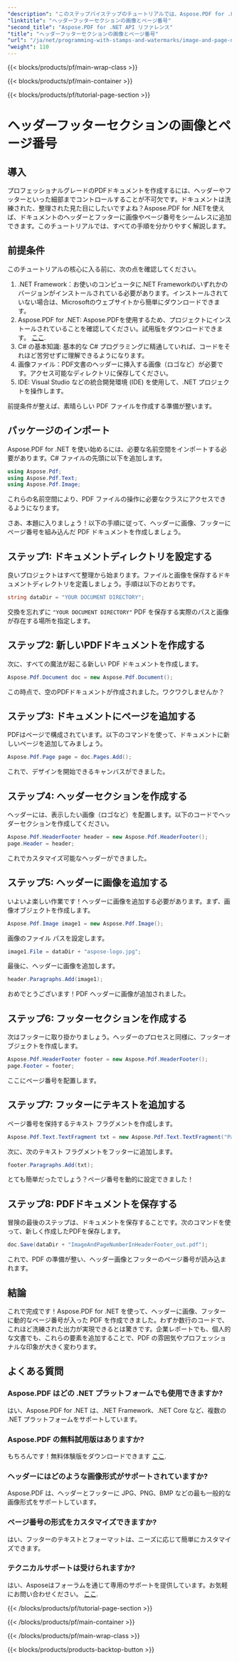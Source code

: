 ```yaml
---
"description": "このステップバイステップのチュートリアルでは、Aspose.PDF for .NET を使用して PDF のヘッダーとフッターに画像とページ番号を追加する方法を学習します。"
"linktitle": "ヘッダーフッターセクションの画像とページ番号"
"second_title": "Aspose.PDF for .NET API リファレンス"
"title": "ヘッダーフッターセクションの画像とページ番号"
"url": "/ja/net/programming-with-stamps-and-watermarks/image-and-page-number-in-header-footer-section/"
"weight": 110
---
```


{{< blocks/products/pf/main-wrap-class >}}

{{< blocks/products/pf/main-container >}}

{{< blocks/products/pf/tutorial-page-section >}}

# ヘッダーフッターセクションの画像とページ番号

## 導入

プロフェッショナルグレードのPDFドキュメントを作成するには、ヘッダーやフッターといった細部までコントロールすることが不可欠です。ドキュメントは洗練された、整理された見た目にしたいですよね？Aspose.PDF for .NETを使えば、ドキュメントのヘッダーとフッターに画像やページ番号をシームレスに追加できます。このチュートリアルでは、すべての手順を分かりやすく解説します。

## 前提条件

このチュートリアルの核心に入る前に、次の点を確認してください。

1. .NET Framework：お使いのコンピュータに.NET Frameworkのいずれかのバージョンがインストールされている必要があります。インストールされていない場合は、Microsoftのウェブサイトから簡単にダウンロードできます。
2. Aspose.PDF for .NET: Aspose.PDFを使用するため、プロジェクトにインストールされていることを確認してください。試用版をダウンロードできます。 [ここ](https://releases。aspose.com/pdf/net/).
3. C# の基本知識: 基本的な C# プログラミングに精通していれば、コードをそれほど苦労せずに理解できるようになります。
4. 画像ファイル：PDF文書のヘッダーに挿入する画像（ロゴなど）が必要です。アクセス可能なディレクトリに保存してください。 
5. IDE: Visual Studio などの統合開発環境 (IDE) を使用して、.NET プロジェクトを操作します。

前提条件が整えば、素晴らしい PDF ファイルを作成する準備が整います。

## パッケージのインポート

Aspose.PDF for .NET を使い始めるには、必要な名前空間をインポートする必要があります。C# ファイルの先頭に以下を追加します。

```csharp
using Aspose.Pdf;
using Aspose.Pdf.Text;
using Aspose.Pdf.Image;
```

これらの名前空間により、PDF ファイルの操作に必要なクラスにアクセスできるようになります。

さあ、本題に入りましょう！以下の手順に従って、ヘッダーに画像、フッターにページ番号を組み込んだ PDF ドキュメントを作成しましょう。

## ステップ1: ドキュメントディレクトリを設定する

良いプロジェクトはすべて整理から始まります。ファイルと画像を保存するドキュメントディレクトリを定義しましょう。手順は以下のとおりです。

```csharp
string dataDir = "YOUR DOCUMENT DIRECTORY";
```

交換を忘れずに `"YOUR DOCUMENT DIRECTORY"` PDF を保存する実際のパスと画像が存在する場所を指定します。

## ステップ2: 新しいPDFドキュメントを作成する

次に、すべての魔法が起こる新しい PDF ドキュメントを作成します。

```csharp
Aspose.Pdf.Document doc = new Aspose.Pdf.Document();
```

この時点で、空のPDFドキュメントが作成されました。ワクワクしませんか？

## ステップ3: ドキュメントにページを追加する

PDFはページで構成されています。以下のコマンドを使って、ドキュメントに新しいページを追加してみましょう。

```csharp
Aspose.Pdf.Page page = doc.Pages.Add();
```

これで、デザインを開始できるキャンバスができました。

## ステップ4: ヘッダーセクションを作成する

ヘッダーには、表示したい画像（ロゴなど）を配置します。以下のコードでヘッダーセクションを作成してください。

```csharp
Aspose.Pdf.HeaderFooter header = new Aspose.Pdf.HeaderFooter();
page.Header = header;
```

これでカスタマイズ可能なヘッダーができました。

## ステップ5: ヘッダーに画像を追加する

いよいよ楽しい作業です！ヘッダーに画像を追加する必要があります。まず、画像オブジェクトを作成します。

```csharp
Aspose.Pdf.Image image1 = new Aspose.Pdf.Image();
```

画像のファイル パスを設定します。

```csharp
image1.File = dataDir + "aspose-logo.jpg";
```

最後に、ヘッダーに画像を追加します。

```csharp
header.Paragraphs.Add(image1);
```

おめでとうございます！PDF ヘッダーに画像が追加されました。

## ステップ6: フッターセクションを作成する

次はフッターに取り掛かりましょう。ヘッダーのプロセスと同様に、フッターオブジェクトを作成します。

```csharp
Aspose.Pdf.HeaderFooter footer = new Aspose.Pdf.HeaderFooter();
page.Footer = footer;
```

ここにページ番号を配置します。 

## ステップ7: フッターにテキストを追加する

ページ番号を保持するテキスト フラグメントを作成します。

```csharp
Aspose.Pdf.Text.TextFragment txt = new Aspose.Pdf.Text.TextFragment("Page: ($p of $P ) ");
```

次に、次のテキスト フラグメントをフッターに追加します。

```csharp
footer.Paragraphs.Add(txt);
```

とても簡単だったでしょう？ページ番号を動的に設定できました！

## ステップ8: PDFドキュメントを保存する

冒険の最後のステップは、ドキュメントを保存することです。次のコマンドを使って、新しく作成したPDFを保存します。

```csharp
doc.Save(dataDir + "ImageAndPageNumberInHeaderFooter_out.pdf");
```

これで、PDF の準備が整い、ヘッダー画像とフッターのページ番号が読み込まれます。

## 結論

これで完成です！Aspose.PDF for .NET を使って、ヘッダーに画像、フッターに動的なページ番号が入った PDF を作成できました。わずか数行のコードで、これほど洗練された出力が実現できるとは驚きです。企業レポートでも、個人的な文書でも、これらの要素を追加することで、PDF の雰囲気やプロフェッショナルな印象が大きく変わります。

## よくある質問

### Aspose.PDF はどの .NET プラットフォームでも使用できますか?
はい、Aspose.PDF for .NET は、.NET Framework、.NET Core など、複数の .NET プラットフォームをサポートしています。

### Aspose.PDF の無料試用版はありますか?
もちろんです！無料体験版をダウンロードできます [ここ](https://releases。aspose.com/).

### ヘッダーにはどのような画像形式がサポートされていますか?
Aspose.PDF は、ヘッダーとフッターに JPG、PNG、BMP などの最も一般的な画像形式をサポートしています。

### ページ番号の形式をカスタマイズできますか?
はい、フッターのテキストとフォーマットは、ニーズに応じて簡単にカスタマイズできます。

### テクニカルサポートは受けられますか?
はい、Asposeはフォーラムを通じて専用のサポートを提供しています。お気軽にお問い合わせください。 [ここ](https://forum。aspose.com/c/pdf/10).

{{< /blocks/products/pf/tutorial-page-section >}}

{{< /blocks/products/pf/main-container >}}

{{< /blocks/products/pf/main-wrap-class >}}

{{< blocks/products/products-backtop-button >}}